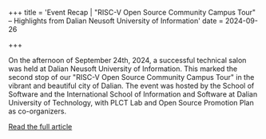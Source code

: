 +++
title = 'Event Recap | "RISC-V Open Source Community Campus Tour" – Highlights from Dalian Neusoft University of Information'
date = 2024-09-26

+++

On the afternoon of September 24th, 2024, a successful technical salon was held at Dalian Neusoft University of Information. This marked the second stop of our "RISC-V Open Source Community Campus Tour" in the vibrant and beautiful city of Dalian. The event was hosted by the School of Software and the International School of Information and Software at Dalian University of Technology, with PLCT Lab and Open Source Promotion Plan as co-organizers. 

[Read the full article](https://mp.weixin.qq.com/s/DkmyEbmKtzf4DySDpX0uQw)

